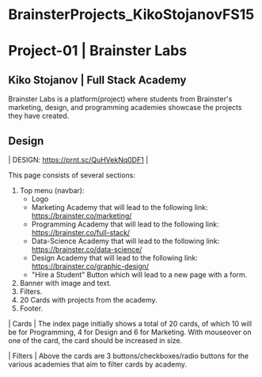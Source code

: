 # BrainsterProjects_KikoStojanovFS15

# Project-01 | Brainster Labs

## Kiko Stojanov | Full Stack Academy

Brainster Labs is a platform(project) where students from Brainster's marketing, design, and programming academies showcase the projects they have created.

## Design

|   DESIGN: https://prnt.sc/QuHVekNq0DF1   |

This page consists of several sections:

1. Top menu (navbar):
    - Logo
    - Marketing Academy that will lead to the following link: https://brainster.co/marketing/
    - Programming Academy that will lead to the following link: https://brainster.co/full-stack/
    - Data-Science Academy that will lead to the following link: https://brainster.co/data-science/
    - Design Academy that will lead to the following link: https://brainster.co/graphic-design/
    - "Hire a Student" Button which will lead to a new page with a form.
2. Banner with image and text.
3. Filters.
4. 20 Cards with projects from the academy.
5. Footer.

|   Cards   |
The index page initially shows a total of 20 cards, of which 10 will
be for Programming, 4 for Design and 6 for Marketing.
With mouseover on one of the card, the card should be increased in size.

|   Filters   |
Above the cards are 3 buttons/checkboxes/radio buttons
for the various academies that aim to filter cards by academy.